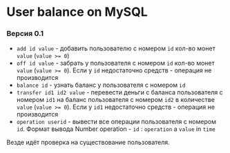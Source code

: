 # User balance on MySQL

### Версия 0.1
* `add id value` - добавить пользователю с номером `id` кол-во монет `value` (`value >= 0`)
* `off id value` - забрать у пользователя с номером `id` кол-во монет `value` (`value >= 0`).
Если у `id` недостаточно средств - операция не производится
* `balance id` - узнать баланс у пользователя с номером `id`
* `transfer id1 id2 value` - перевести деньги с баланса пользователя с номером `id1` на баланс пользователя с номером `id2` в количестве `value` (`value >= 0`).
Если у `id1` недостаточно средств - операция не производится
* `operation userid` - вывести все операции пользователя с номером `id`. Формат вывода Number operation - `id` : `operation` a `value` in `time`

Везде идёт проверка на существование пользователя.
